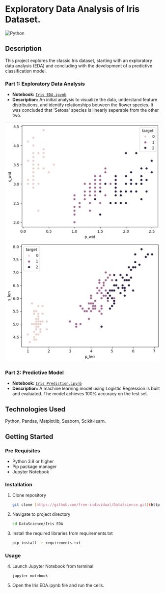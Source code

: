 # Exploratory Data Analysis of Iris Dataset.
![Python](https://img.shields.io/badge/python-3.13.3-FF320A)

## Description

This project explores the classic Iris dataset, starting with an exploratory data analysis (EDA) and concluding with the development of a predictive classification model.

### Part 1: Exploratory Data Analysis
- **Notebook:** [`Iris EDA.ipynb`](./Iris%20EDA.ipynb)
- **Description:** An initial analysis to visualize the data, understand feature distributions, and identify relationships between the flower species. It was concluded that 'Setosa' species is linearly seperable from the other two.

<img src="./Assets/PetalWidth%20vs.%20SepalWidth.png" alt="Seaborn Scatter Plot of Iris Data: Petal width against Sepal width" width="600">

<img src="./Assets/PetalLength%20vs.%20SepalLength.png" alt="Seaborn Scatter Plot of Iris Data: Petal Length against Sepal Length" width="600">

### Part 2: Predictive Model
- **Notebook:** [`Iris Prediction.ipynb`](./Iris%20Prediction.ipynb)
- **Description:** A machine learning model using Logistic Regression is built and evaluated. The model achieves 100% accuracy on the test set.

## Technologies Used
Python,
Pandas,
Matplotlib,
Seaborn,
Scikit-learn.

## Getting Started

### Pre Requisites
- Python 3.8 or higher
- Pip package manager
- Jupyter Notebook

### Installation
1. Clone repository
    ```sh
    git clone [https://github.com/free-individual/DataScience.git](https://github.com/free-individual/DataScience.git)

2. Navigate to project directory
    ```sh
    cd DataScience/Iris EDA

3. Install the required libraries from requirements.txt
    ```sh
    pip install -r requirements.txt

### Usage
4. Launch Jupyter Notebook from terminal
    ```sh
    jupyter notebook

5. Open the Iris EDA.ipynb file and run the cells.
